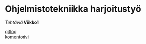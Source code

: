 # Ohjelmistotekniikka harjoitustyö


*Tehtäviä* 
**Viikko1**


[gitlog](https://github.com/jusba/ot-harjoitustyo/blob/master/laskarit/viikko1/gitlog.txt) \
[komentorivi](https://github.com/jusba/ot-harjoitustyo/blob/master/laskarit/viikko1/komentorivi.txt)
